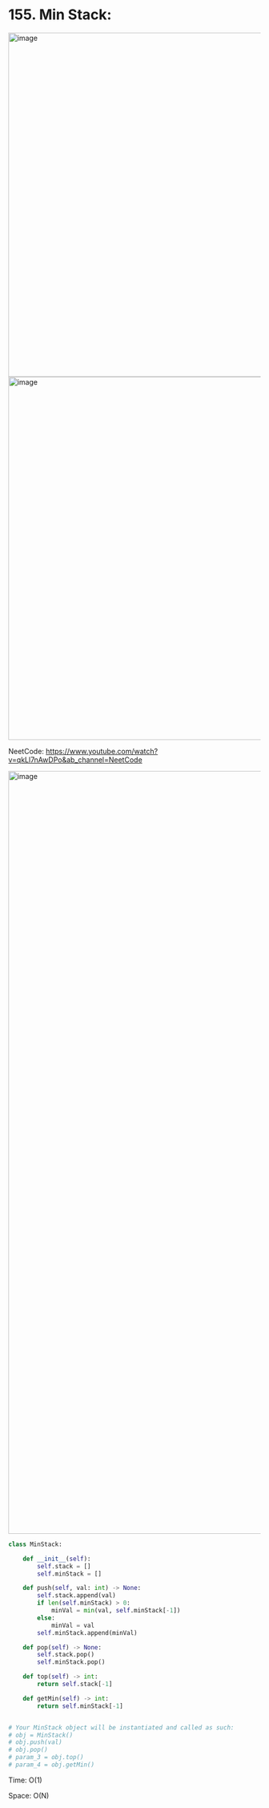 # 155. Min Stack:

<img width="687" alt="image" src="https://user-images.githubusercontent.com/35987583/168255388-e7eb2845-799c-4096-a944-6913bfb41b1b.png">
<img width="725" alt="image" src="https://user-images.githubusercontent.com/35987583/168255419-05e189ca-33be-442c-84d8-d49a2f4e5a14.png">


NeetCode: https://www.youtube.com/watch?v=qkLl7nAwDPo&ab_channel=NeetCode

<img width="1523" alt="image" src="https://user-images.githubusercontent.com/35987583/168256757-e7cc349a-c2a3-4c63-913c-5392d9da9776.png">

```python
class MinStack:

    def __init__(self):
        self.stack = []
        self.minStack = []

    def push(self, val: int) -> None:
        self.stack.append(val)
        if len(self.minStack) > 0:
            minVal = min(val, self.minStack[-1])
        else:
            minVal = val
        self.minStack.append(minVal)

    def pop(self) -> None:
        self.stack.pop()
        self.minStack.pop()

    def top(self) -> int:
        return self.stack[-1]

    def getMin(self) -> int:
        return self.minStack[-1]


# Your MinStack object will be instantiated and called as such:
# obj = MinStack()
# obj.push(val)
# obj.pop()
# param_3 = obj.top()
# param_4 = obj.getMin()
```

Time: O(1)

Space: O(N)
